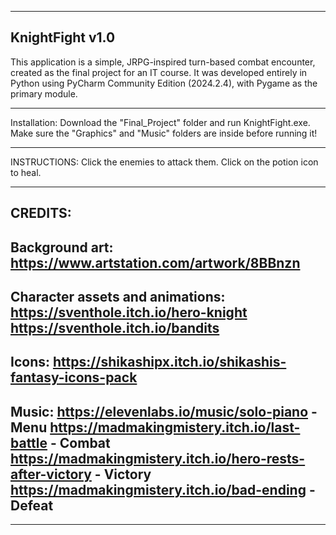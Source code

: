 ------------------------------
KnightFight v1.0
------------------------------

This application is a simple, JRPG-inspired turn-based combat encounter, created as the 
final project for an IT course. It was developed entirely in Python using PyCharm 
Community Edition (2024.2.4), with Pygame as the primary module.

------------------------------

Installation:
Download the "Final_Project" folder and run KnightFight.exe. Make sure the "Graphics" and 
"Music" folders are inside before running it!

------------------------------

INSTRUCTIONS:
Click the enemies to attack them.
Click on the potion icon to heal.

------------------------------

CREDITS:
----------
Background art:
https://www.artstation.com/artwork/8BBnzn
----------
Character assets and animations:
https://sventhole.itch.io/hero-knight
https://sventhole.itch.io/bandits
----------
Icons:
https://shikashipx.itch.io/shikashis-fantasy-icons-pack
----------
Music:
https://elevenlabs.io/music/solo-piano - Menu
https://madmakingmistery.itch.io/last-battle - Combat
https://madmakingmistery.itch.io/hero-rests-after-victory - Victory
https://madmakingmistery.itch.io/bad-ending - Defeat
----------

------------------------------
